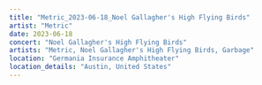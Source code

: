 ```yaml
---
title: "Metric_2023-06-18_Noel Gallagher's High Flying Birds"
artist: "Metric"
date: 2023-06-18
concert: "Noel Gallagher's High Flying Birds"
artists: "Metric, Noel Gallagher's High Flying Birds, Garbage"
location: "Germania Insurance Amphitheater"
location_details: "Austin, United States"
---
```

